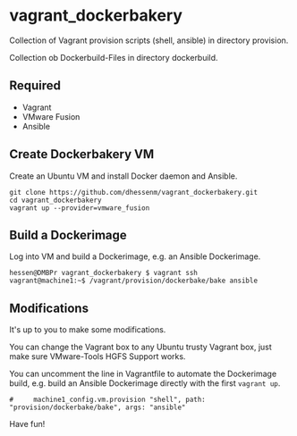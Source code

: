 # vagrant_dockerbakery
Collection of Vagrant provision scripts (shell, ansible) in directory provision.

Collection ob Dockerbuild-Files in directory dockerbuild.

## Required
- Vagrant 
- VMware Fusion
- Ansible 

## Create Dockerbakery VM
Create an Ubuntu VM and install Docker daemon and Ansible.

```
git clone https://github.com/dhessenm/vagrant_dockerbakery.git
cd vagrant_dockerbakery
vagrant up --provider=vmware_fusion
```

## Build a Dockerimage
Log into VM and build a Dockerimage, e.g. an Ansible Dockerimage.

```
hessen@DMBPr vagrant_dockerbakery $ vagrant ssh
vagrant@machine1:~$ /vagrant/provision/dockerbake/bake ansible
```

## Modifications
It's up to you to make some modifications.

You can change the Vagrant box to any Ubuntu trusty Vagrant box, just make sure VMware-Tools HGFS Support works.

You can uncomment the line in Vagrantfile to automate the Dockerimage build, e.g. build an Ansible Dockerimage directly  with the first `vagrant up`.
```
#     machine1_config.vm.provision "shell", path: "provision/dockerbake/bake", args: "ansible"
```

Have fun!







